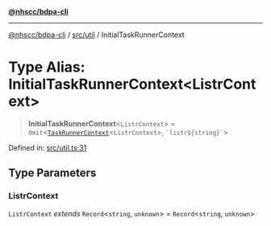 [**@nhscc/bdpa-cli**](../../../README.md)

***

[@nhscc/bdpa-cli](../../../README.md) / [src/util](../README.md) / InitialTaskRunnerContext

# Type Alias: InitialTaskRunnerContext\<ListrContext\>

> **InitialTaskRunnerContext**\<`ListrContext`\> = `Omit`\<[`TaskRunnerContext`](TaskRunnerContext.md)\<`ListrContext`\>, `` `listr${string}` ``\>

Defined in: [src/util.ts:31](https://github.com/nhscc/bdpa-cli/blob/8ad58c8c8508bf539936ccdd28c6f77ce4493fea/src/util.ts#L31)

## Type Parameters

### ListrContext

`ListrContext` *extends* `Record`\<`string`, `unknown`\> = `Record`\<`string`, `unknown`\>
